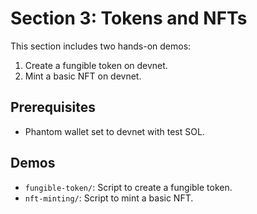 # Section 3: Tokens and NFTs

This section includes two hands-on demos:
1. Create a fungible token on devnet.
2. Mint a basic NFT on devnet.

## Prerequisites
- Phantom wallet set to devnet with test SOL.

## Demos
- `fungible-token/`: Script to create a fungible token.
- `nft-minting/`: Script to mint a basic NFT.